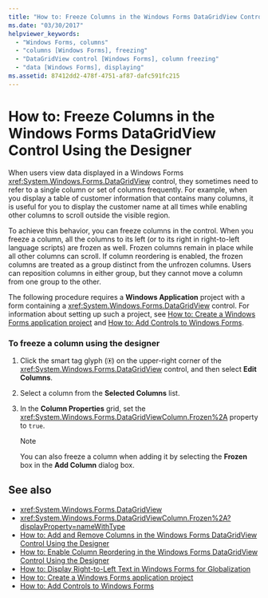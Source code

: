 ```yaml
---
title: "How to: Freeze Columns in the Windows Forms DataGridView Control Using the Designer"
ms.date: "03/30/2017"
helpviewer_keywords:
  - "Windows Forms, columns"
  - "columns [Windows Forms], freezing"
  - "DataGridView control [Windows Forms], column freezing"
  - "data [Windows Forms], displaying"
ms.assetid: 87412dd2-478f-4751-af87-dafc591fc215
---
```

# How to: Freeze Columns in the Windows Forms DataGridView Control Using the Designer
When users view data displayed in a Windows Forms <xref:System.Windows.Forms.DataGridView> control, they sometimes need to refer to a single column or set of columns frequently. For example, when you display a table of customer information that contains many columns, it is useful for you to display the customer name at all times while enabling other columns to scroll outside the visible region.

 To achieve this behavior, you can freeze columns in the control. When you freeze a column, all the columns to its left (or to its right in right-to-left language scripts) are frozen as well. Frozen columns remain in place while all other columns can scroll. If column reordering is enabled, the frozen columns are treated as a group distinct from the unfrozen columns. Users can reposition columns in either group, but they cannot move a column from one group to the other.

 The following procedure requires a **Windows Application** project with a form containing a <xref:System.Windows.Forms.DataGridView> control. For information about setting up such a project, see [How to: Create a Windows Forms application project](/visualstudio/ide/step-1-create-a-windows-forms-application-project) and [How to: Add Controls to Windows Forms](how-to-add-controls-to-windows-forms.md).

### To freeze a column using the designer

1. Click the smart tag glyph (![Smart Tag Glyph](./media/vs-winformsmttagglyph.gif "VS_WinFormSmtTagGlyph")) on the upper-right corner of the <xref:System.Windows.Forms.DataGridView> control, and then select **Edit Columns**.

2. Select a column from the **Selected Columns** list.

3. In the **Column Properties** grid, set the <xref:System.Windows.Forms.DataGridViewColumn.Frozen%2A> property to `true`.

    > [!NOTE]
    >  You can also freeze a column when adding it by selecting the **Frozen** box in the **Add Column** dialog box.

## See also

- <xref:System.Windows.Forms.DataGridView>
- <xref:System.Windows.Forms.DataGridViewColumn.Frozen%2A?displayProperty=nameWithType>
- [How to: Add and Remove Columns in the Windows Forms DataGridView Control Using the Designer](add-and-remove-columns-in-the-datagrid-using-the-designer.md)
- [How to: Enable Column Reordering in the Windows Forms DataGridView Control Using the Designer](enable-column-reordering-in-the-datagrid-using-the-designer.md)
- [How to: Display Right-to-Left Text in Windows Forms for Globalization](https://docs.microsoft.com/previous-versions/visualstudio/visual-studio-2010/7d3337xw(v=vs.100))
- [How to: Create a Windows Forms application project](/visualstudio/ide/step-1-create-a-windows-forms-application-project)
- [How to: Add Controls to Windows Forms](how-to-add-controls-to-windows-forms.md)
